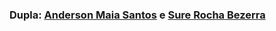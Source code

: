 

### **Dupla:** [Anderson Maia Santos](https://github.com/TheAnders007) e [Sure Rocha Bezerra](https://github.com/surerocha)

